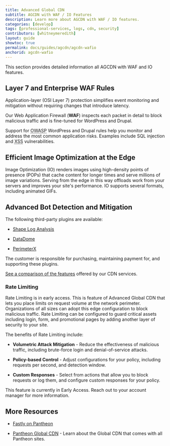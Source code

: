```yaml
---
title: Advanced Global CDN
subtitle: AGCDN with WAF / IO Features
description: Learn more about AGCDN with WAF / IO features.
categories: [develop]
tags: [professional-services, logs, cdn, security]
contributors: [whitneymeredith]
layout: guide
showtoc: true
permalink: docs/guides/agcdn/agcdn-wafio
anchorid: agcdn-wafio
---
```


This section provides detailed information all AGCDN with WAF and IO features.

## Layer 7 and Enterprise WAF Rules

Application-layer (OSI Layer 7) protection simplifies event monitoring and mitigation without requiring changes that introduce latency.

Our Web Application Firewall (**WAF**) inspects each packet in detail to block malicious traffic and is fine-tuned for WordPress and Drupal.

Support for <abbr title="Open Web Application Security Project">OWASP</abbr> WordPress and Drupal rules help you monitor and address the most common application risks. Examples include SQL injection and <abbr title="Cross-Site Scripting">XSS</abbr> vulnerabilities.

## Efficient Image Optimization at the Edge

Image Optimization (IO) renders images using high-density points of presence (POPs) that cache content for longer times and serve millions of image variations. Serving from the edge in this way offloads work from your servers and improves your site's performance. IO supports several formats, including animated GIFs.

## Advanced Bot Detection and Mitigation 

The following third-party plugins are available:
  
- [Shape Log Analysis](https://devcentral.f5.com/s/articles/How-to-Setup-Shape-Log-Analysis-in-Fastly?page=1)

- [DataDome](https://docs.datadome.co/docs/module-fastly)

- [PerimeterX](https://www.fastly.com/products/cloud-security/bot-detection)

The customer is responsible for purchasing, maintaining payment for, and supporting these plugins.

[See a comparison of the features](https://pantheon.io/product/advanced-global-cdn#pricing-matrix-wrapper) offered by our CDN services.

### Rate Limiting 

Rate Limiting is in early access. This is feature of Advanced Global CDN that lets you place limits on request volume at the network perimeter. Organizations of all sizes can adopt this edge configuration to block malicious traffic. Rate Limiting can be configured to guard critical assets including login, form, and promotional pages by adding another layer of security to your site.

The benefits of Rate Limiting include:

- **Volumetric Attack Mitigation** - Reduce the effectiveness of malicious traffic, including brute-force login and denial-of-service attacks.

- **Policy-based Control** - Adjust configurations for your policy, including requests per second, and detection window.

- **Custom Responses** - Select from actions that allow you to block requests or log them, and configure custom responses for your policy.

<Alert title="Note"  type="info" >

This feature is currently in Early Access. Reach out to your account manager for more information.

</Alert>

## More Resources

- [Fastly on Pantheon](/guides/fastly-pantheon)

- [Pantheon Global CDN](/guides/global-cdn) - Learn about the Global CDN that comes with all Pantheon sites.
